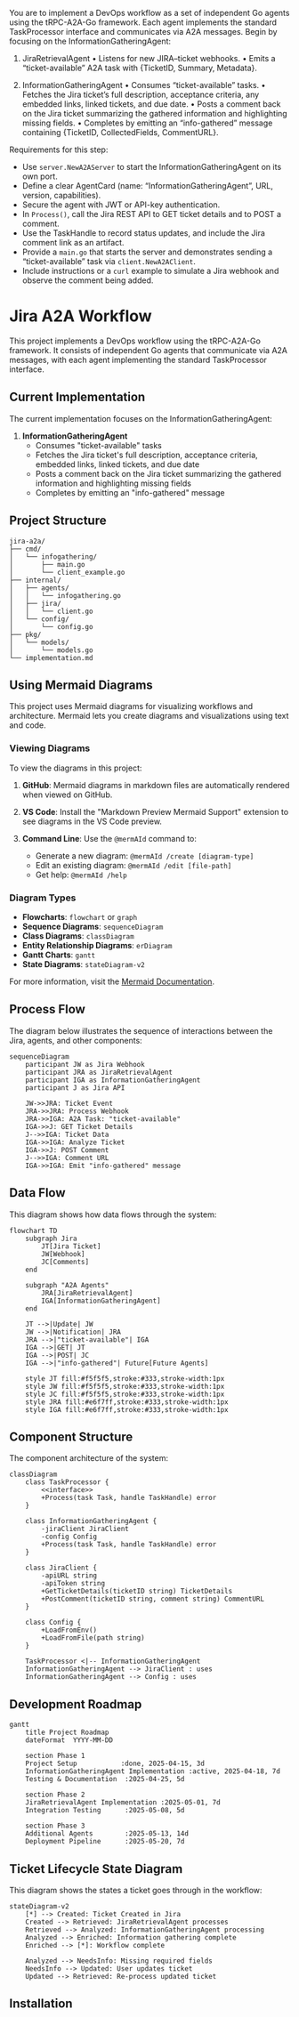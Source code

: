 You are to implement a DevOps workflow as a set of independent Go agents using the tRPC-A2A-Go framework. Each agent implements the standard TaskProcessor interface and communicates via A2A messages. Begin by focusing on the InformationGatheringAgent:

1. JiraRetrievalAgent
   • Listens for new JIRA–ticket webhooks.
   • Emits a “ticket-available” A2A task with {TicketID, Summary, Metadata}.

2. InformationGatheringAgent
   • Consumes “ticket-available” tasks.
   • Fetches the Jira ticket’s full description, acceptance criteria, any embedded links, linked tickets, and due date.
   • Posts a comment back on the Jira ticket summarizing the gathered information and highlighting missing fields.
   • Completes by emitting an “info-gathered” message containing {TicketID, CollectedFields, CommentURL}.

Requirements for this step:
- Use `server.NewA2AServer` to start the InformationGatheringAgent on its own port.
- Define a clear AgentCard (name: “InformationGatheringAgent”, URL, version, capabilities).
- Secure the agent with JWT or API-key authentication.
- In `Process()`, call the Jira REST API to GET ticket details and to POST a comment.
- Use the TaskHandle to record status updates, and include the Jira comment link as an artifact.
- Provide a `main.go` that starts the server and demonstrates sending a “ticket-available” task via `client.NewA2AClient`.
- Include instructions or a `curl` example to simulate a Jira webhook and observe the comment being added.

# Jira A2A Workflow

This project implements a DevOps workflow using the tRPC-A2A-Go framework. It consists of independent Go agents that communicate via A2A messages, with each agent implementing the standard TaskProcessor interface.

## Current Implementation

The current implementation focuses on the InformationGatheringAgent:

1. **InformationGatheringAgent**
   - Consumes "ticket-available" tasks
   - Fetches the Jira ticket's full description, acceptance criteria, embedded links, linked tickets, and due date
   - Posts a comment back on the Jira ticket summarizing the gathered information and highlighting missing fields
   - Completes by emitting an "info-gathered" message

## Project Structure

```
jira-a2a/
├── cmd/
│   └── infogathering/
│       ├── main.go
│       └── client_example.go
├── internal/
│   ├── agents/
│   │   └── infogathering.go
│   ├── jira/
│   │   └── client.go
│   └── config/
│       └── config.go
├── pkg/
│   └── models/
│       └── models.go
└── implementation.md
```

## Using Mermaid Diagrams

This project uses Mermaid diagrams for visualizing workflows and architecture. Mermaid lets you create diagrams and visualizations using text and code.

### Viewing Diagrams

To view the diagrams in this project:

1. **GitHub**: Mermaid diagrams in markdown files are automatically rendered when viewed on GitHub.

2. **VS Code**: Install the "Markdown Preview Mermaid Support" extension to see diagrams in the VS Code preview.

3. **Command Line**: Use the `@mermAId` command to:
   - Generate a new diagram: `@mermAId /create [diagram-type]`
   - Edit an existing diagram: `@mermAId /edit [file-path]`
   - Get help: `@mermAId /help`

### Diagram Types

- **Flowcharts**: `flowchart` or `graph`
- **Sequence Diagrams**: `sequenceDiagram`
- **Class Diagrams**: `classDiagram`
- **Entity Relationship Diagrams**: `erDiagram`
- **Gantt Charts**: `gantt`
- **State Diagrams**: `stateDiagram-v2`

For more information, visit the [Mermaid Documentation](https://mermaid.js.org/intro/).

## Process Flow

The diagram below illustrates the sequence of interactions between the Jira, agents, and other components:

```mermaid
sequenceDiagram
    participant JW as Jira Webhook
    participant JRA as JiraRetrievalAgent
    participant IGA as InformationGatheringAgent
    participant J as Jira API

    JW->>JRA: Ticket Event
    JRA->>JRA: Process Webhook
    JRA->>IGA: A2A Task: "ticket-available"
    IGA->>J: GET Ticket Details
    J-->>IGA: Ticket Data
    IGA->>IGA: Analyze Ticket
    IGA->>J: POST Comment
    J-->>IGA: Comment URL
    IGA->>IGA: Emit "info-gathered" message
```

## Data Flow

This diagram shows how data flows through the system:

```mermaid
flowchart TD
    subgraph Jira
        JT[Jira Ticket]
        JW[Webhook]
        JC[Comments]
    end

    subgraph "A2A Agents"
        JRA[JiraRetrievalAgent]
        IGA[InformationGatheringAgent]
    end

    JT -->|Update| JW
    JW -->|Notification| JRA
    JRA -->|"ticket-available"| IGA
    IGA -->|GET| JT
    IGA -->|POST| JC
    IGA -->|"info-gathered"| Future[Future Agents]

    style JT fill:#f5f5f5,stroke:#333,stroke-width:1px
    style JW fill:#f5f5f5,stroke:#333,stroke-width:1px
    style JC fill:#f5f5f5,stroke:#333,stroke-width:1px
    style JRA fill:#e6f7ff,stroke:#333,stroke-width:1px
    style IGA fill:#e6f7ff,stroke:#333,stroke-width:1px
```

## Component Structure

The component architecture of the system:

```mermaid
classDiagram
    class TaskProcessor {
        <<interface>>
        +Process(task Task, handle TaskHandle) error
    }

    class InformationGatheringAgent {
        -jiraClient JiraClient
        -config Config
        +Process(task Task, handle TaskHandle) error
    }

    class JiraClient {
        -apiURL string
        -apiToken string
        +GetTicketDetails(ticketID string) TicketDetails
        +PostComment(ticketID string, comment string) CommentURL
    }

    class Config {
        +LoadFromEnv()
        +LoadFromFile(path string)
    }

    TaskProcessor <|-- InformationGatheringAgent
    InformationGatheringAgent --> JiraClient : uses
    InformationGatheringAgent --> Config : uses
```

## Development Roadmap

```mermaid
gantt
    title Project Roadmap
    dateFormat  YYYY-MM-DD

    section Phase 1
    Project Setup           :done, 2025-04-15, 3d
    InformationGatheringAgent Implementation :active, 2025-04-18, 7d
    Testing & Documentation  :2025-04-25, 5d

    section Phase 2
    JiraRetrievalAgent Implementation :2025-05-01, 7d
    Integration Testing      :2025-05-08, 5d

    section Phase 3
    Additional Agents        :2025-05-13, 14d
    Deployment Pipeline      :2025-05-20, 7d
```

## Ticket Lifecycle State Diagram

This diagram shows the states a ticket goes through in the workflow:

```mermaid
stateDiagram-v2
    [*] --> Created: Ticket Created in Jira
    Created --> Retrieved: JiraRetrievalAgent processes
    Retrieved --> Analyzed: InformationGatheringAgent processing
    Analyzed --> Enriched: Information gathering complete
    Enriched --> [*]: Workflow complete

    Analyzed --> NeedsInfo: Missing required fields
    NeedsInfo --> Updated: User updates ticket
    Updated --> Retrieved: Re-process updated ticket
```

## Installation
